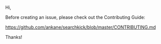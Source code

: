 Hi,

Before creating an issue, please check out the Contributing Guide:

https://github.com/ankane/searchkick/blob/master/CONTRIBUTING.md

Thanks!
